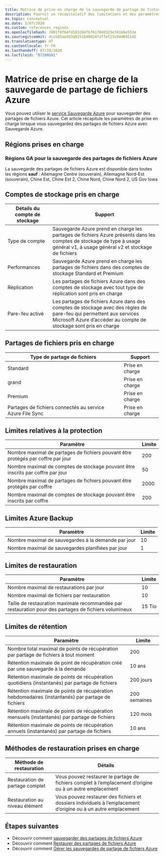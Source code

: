 ```yaml
---
title: Matrice de prise en charge de la sauvegarde de partage de fichiers Azure
description: Fournit un récapitulatif des limitations et des paramètres de prise en charge lors de la sauvegarde de partages de fichiers Azure.
ms.topic: conceptual
ms.date: 5/07/2020
ms.custom: references_regions
ms.openlocfilehash: 7d01f0f64fd183204fb7617040325e7d1b6e553e
ms.sourcegitcommit: dccb85aed33d9251048024faf7ef23c94d695145
ms.translationtype: HT
ms.contentlocale: fr-FR
ms.lasthandoff: 07/28/2020
ms.locfileid: "87289501"
---
```

# <a name="support-matrix-for-azure-file-share-backup"></a>Matrice de prise en charge de la sauvegarde de partage de fichiers Azure

Vous pouvez utiliser le [service Sauvegarde Azure](./backup-overview.md) pour sauvegarder des partages de fichiers Azure. Cet article récapitule les paramètres de prise en charge lorsque vous sauvegardez des partages de fichiers Azure avec Sauvegarde Azure.

## <a name="supported-regions"></a>Régions prises en charge

### <a name="ga-regions-for-azure-file-shares-backup"></a>Régions GA pour la sauvegarde des partages de fichiers Azure

La sauvegarde des partages de fichiers Azure est disponible dans toutes les régions **sauf** : Allemagne Centre (souverain), Allemagne Nord-Est (souverain), Chine Est, Chine Est 2, Chine Nord, Chine Nord 2, US Gov Iowa

## <a name="supported-storage-accounts"></a>Comptes de stockage pris en charge

| Détails du compte de stockage | Support                                                      |
| ------------------------ | ------------------------------------------------------------ |
| Type de compte            | Sauvegarde Azure prend en charge les partages de fichiers Azure présents dans les comptes de stockage de type à usage général v1, à usage général v2 et stockage de fichiers |
| Performances              | Sauvegarde Azure prend en charge les partages de fichiers dans des comptes de stockage Standard et Premium |
| Réplication              | Les partages de fichiers Azure dans des comptes de stockage avec tout type de réplication sont pris en charge |
| Pare-feu activé         | Les partages de fichiers Azure dans des comptes de stockage avec des règles de pare-feu qui permettent aux services Microsoft Azure d’accéder au compte de stockage sont pris en charge|

## <a name="supported-file-shares"></a>Partages de fichiers pris en charge

| Type de partage de fichiers                                   | Support   |
| -------------------------------------------------- | --------- |
| Standard                                           | Prise en charge |
| grand                                              | Prise en charge |
| Premium                                            | Prise en charge |
| Partages de fichiers connectés au service Azure File Sync | Prise en charge |

## <a name="protection-limits"></a>Limites relatives à la protection

| Paramètre                                                      | Limite |
| ------------------------------------------------------------ | ----- |
| Nombre maximal de partages de fichiers pouvant être protégés par coffre par jour| 200   |
| Nombre maximal de comptes de stockage pouvant être inscrits par coffre par jour | 50    |
| Nombre maximal de partages de fichiers pouvant être protégés par coffre | 2000   |
| Nombre maximal de comptes de stockage pouvant être inscrits par coffre | 200   |

## <a name="backup-limits"></a>Limites Azure Backup

| Paramètre                                      | Limite |
| -------------------------------------------- | ----- |
| Nombre maximal de sauvegardes à la demande par jour | 10   |
| Nombre maximal de sauvegardes planifiées par jour | 1     |

## <a name="restore-limits"></a>Limites de restauration

| Paramètre                                                      | Limite   |
| ------------------------------------------------------------ | ------- |
| Nombre maximal de restaurations par jour                           | 10      |
| Nombre maximal de fichiers par restauration                         | 10      |
| Taille de restauration maximale recommandée par restauration pour des partages de fichiers volumineux | 15 Tio |

## <a name="retention-limits"></a>Limites de rétention

| Paramètre                                                      | Limite    |
| ------------------------------------------------------------ | -------- |
| Nombre total maximal de points de récupération par partage de fichiers à tout moment | 200      |
| Rétention maximale de point de récupération créé par une sauvegarde à la demande | 10 ans |
| Rétention maximale de points de récupération quotidiens (instantanés) par partage de fichiers| 200 jours |
| Rétention maximale de points de récupération hebdomadaires (instantanés) par partage de fichiers | 200 semaines |
| Rétention maximale de points de récupération mensuels (instantanés) par partage de fichiers | 120 mois |
| Rétention maximale de points de récupération annuels (instantanés) par partage de fichiers | 10 ans |

## <a name="supported-restore-methods"></a>Méthodes de restauration prises en charge

| Méthode de restauration     | Détails                                                      |
| ------------------ | ------------------------------------------------------------ |
| Restauration de partage complet | Vous pouvez restaurer le partage de fichiers complet à l’emplacement d’origine ou à un autre emplacement |
| Restauration au niveau élément | Vous pouvez restaurer des fichiers et dossiers individuels à l’emplacement d’origine ou à un autre emplacement |

## <a name="next-steps"></a>Étapes suivantes

* Découvrir comment [sauvegarder des partages de fichiers Azure](backup-afs.md)
* Découvrir comment [Restaurer des partages de fichiers Azure](restore-afs.md)
* Découvrir comment [Gérer les sauvegardes de partage de fichiers Azure](manage-afs-backup.md)
